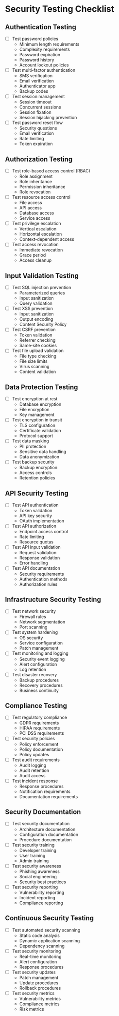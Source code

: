 # Security Testing Checklist

## Authentication Testing
- [ ] Test password policies
  - Minimum length requirements
  - Complexity requirements
  - Password expiration
  - Password history
  - Account lockout policies
- [ ] Test multi-factor authentication
  - SMS verification
  - Email verification
  - Authenticator app
  - Backup codes
- [ ] Test session management
  - Session timeout
  - Concurrent sessions
  - Session fixation
  - Session hijacking prevention
- [ ] Test password reset flow
  - Security questions
  - Email verification
  - Rate limiting
  - Token expiration

## Authorization Testing
- [ ] Test role-based access control (RBAC)
  - Role assignment
  - Role inheritance
  - Permission inheritance
  - Role revocation
- [ ] Test resource access control
  - File access
  - API access
  - Database access
  - Service access
- [ ] Test privilege escalation
  - Vertical escalation
  - Horizontal escalation
  - Context-dependent access
- [ ] Test access revocation
  - Immediate revocation
  - Grace period
  - Access cleanup

## Input Validation Testing
- [ ] Test SQL injection prevention
  - Parameterized queries
  - Input sanitization
  - Query validation
- [ ] Test XSS prevention
  - Input sanitization
  - Output encoding
  - Content Security Policy
- [ ] Test CSRF prevention
  - Token validation
  - Referrer checking
  - Same-site cookies
- [ ] Test file upload validation
  - File type checking
  - File size limits
  - Virus scanning
  - Content validation

## Data Protection Testing
- [ ] Test encryption at rest
  - Database encryption
  - File encryption
  - Key management
- [ ] Test encryption in transit
  - TLS configuration
  - Certificate validation
  - Protocol support
- [ ] Test data masking
  - PII protection
  - Sensitive data handling
  - Data anonymization
- [ ] Test backup security
  - Backup encryption
  - Access controls
  - Retention policies

## API Security Testing
- [ ] Test API authentication
  - Token validation
  - API key security
  - OAuth implementation
- [ ] Test API authorization
  - Endpoint access control
  - Rate limiting
  - Resource quotas
- [ ] Test API input validation
  - Request validation
  - Response validation
  - Error handling
- [ ] Test API documentation
  - Security requirements
  - Authentication methods
  - Authorization rules

## Infrastructure Security Testing
- [ ] Test network security
  - Firewall rules
  - Network segmentation
  - Port scanning
- [ ] Test system hardening
  - OS security
  - Service configuration
  - Patch management
- [ ] Test monitoring and logging
  - Security event logging
  - Alert configuration
  - Log retention
- [ ] Test disaster recovery
  - Backup procedures
  - Recovery procedures
  - Business continuity

## Compliance Testing
- [ ] Test regulatory compliance
  - GDPR requirements
  - HIPAA requirements
  - PCI DSS requirements
- [ ] Test security policies
  - Policy enforcement
  - Policy documentation
  - Policy updates
- [ ] Test audit requirements
  - Audit logging
  - Audit retention
  - Audit access
- [ ] Test incident response
  - Response procedures
  - Notification requirements
  - Documentation requirements

## Security Documentation
- [ ] Test security documentation
  - Architecture documentation
  - Configuration documentation
  - Procedure documentation
- [ ] Test security training
  - Developer training
  - User training
  - Admin training
- [ ] Test security awareness
  - Phishing awareness
  - Social engineering
  - Security best practices
- [ ] Test security reporting
  - Vulnerability reporting
  - Incident reporting
  - Compliance reporting

## Continuous Security Testing
- [ ] Test automated security scanning
  - Static code analysis
  - Dynamic application scanning
  - Dependency scanning
- [ ] Test security monitoring
  - Real-time monitoring
  - Alert configuration
  - Response procedures
- [ ] Test security updates
  - Patch management
  - Update procedures
  - Rollback procedures
- [ ] Test security metrics
  - Vulnerability metrics
  - Compliance metrics
  - Risk metrics 